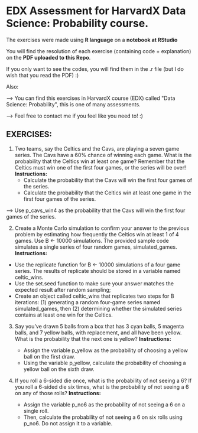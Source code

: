 # EDX Assessment for HarvardX Data Science: Probability course.

The exercises were made using **R language** on a **notebook at RStudio**

You will find the resolution of each exercise (containing code + explanation) on the **PDF uploaded to this Repo**. 

If you only want to see the codes, you will find them in the .r file (but I do wish that you read the PDF) :)

Also: 

--> You can find this exercises in HarvardX course (EDX) called "Data Science: Probability", this is one of many assessments. 

--> Feel free to contact me if you feel like you need to! :) 

## EXERCISES:
1. Two teams, say the Celtics and the Cavs, are playing a seven game series. The Cavs have a 60% chance of winning each game. What is the probability that the Celtics win at least one game? Remember that the Celtics must win one of the first four games, or the series will be over!
  **Instructions:**
    - Calculate the probability that the Cavs will win the first four games of the series.
    - Calculate the probability that the Celtics win at least one game in the first four games of the series.
      
--> Use p_cavs_win4 as the probability that the Cavs will win the first four games of the series.

2. Create a Monte Carlo simulation to confirm your answer to the previous problem by estimating how frequently the Celtics win at least 1 of 4 games. Use B ← 10000 simulations. The provided sample code simulates a single series of four random games, simulated_games.
  **Instructions:**
- Use the replicate function for B ← 10000 simulations of a four game series. The results of replicate should be stored in a variable named celtic_wins.
- Use the set.seed function to make sure your answer matches the expected result after random sampling;
- Create an object called celtic_wins that replicates two steps for B iterations: (1) generating a random four-game series named simulated_games, then (2) determining whether the simulated series contains at least one win for the Celtics. 
  
3. Say you’ve drawn 5 balls from a box that has 3 cyan balls, 5 magenta balls, and 7 yellow balls, with replacement, and all have been yellow. What is the probability that the next one is yellow?
  **Instructions:**
    - Assign the variable p_yellow as the probability of choosing a yellow ball on the first draw.
    - Using the variable p_yellow, calculate the probability of choosing a yellow ball on the sixth draw.


4. If you roll a 6-sided die once, what is the probability of not seeing a 6? If you roll a 6-sided die six times, what is the probability of not seeing a 6 on any of those rolls?
  **Instructions:**
    - Assign the variable p_no6 as the probability of not seeing a 6 on a single roll.
    - Then, calculate the probability of not seeing a 6 on six rolls using p_no6. Do not assign it to a variable.

